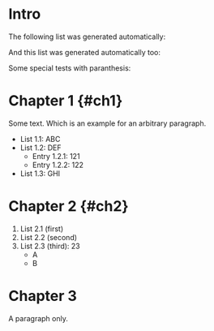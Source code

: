 # Intro

The following list was generated automatically:

<!-- #data-table /Chapter*
     #column Chapter: name()
-->

And this list was generated automatically too:

<!--
#data-table /*/List *
#column Chapter: name(..)
#column List: name(.)
#column Value: value(.)
-->

Some special tests with paranthesis:

<!--
#data-table List ?.? (*)/*
#column List: name(..)
#column First List: name(../../List * (*))
#column Selection: name()
-->

# Chapter 1 {#ch1}

Some text.
Which is an example for an arbitrary paragraph.

* List 1.1: ABC
* List 1.2: DEF
    + Entry 1.2.1: 121
    + Entry 1.2.2: 122
* List 1.3: GHI

# Chapter 2 {#ch2}

1. List 2.1 (first)
2. List 2.2 (second)
3. List 2.3 (third): 23
    * A
    * B

# Chapter 3

A paragraph only.
